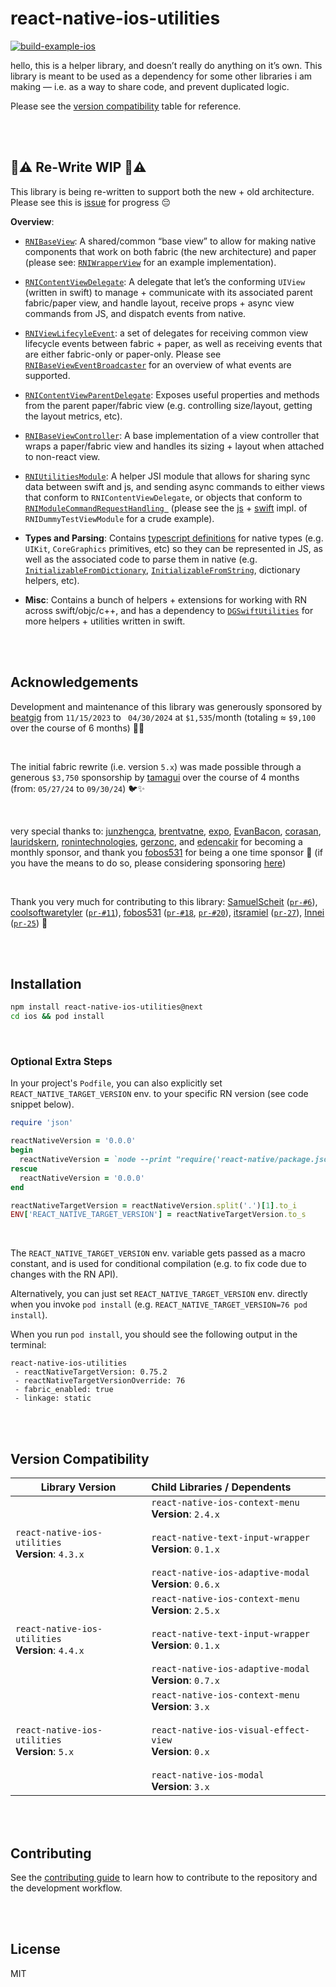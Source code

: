 # react-native-ios-utilities

[![build-example-ios](https://github.com/dominicstop/react-native-ios-utilities/actions/workflows/build-example-ios.yml/badge.svg)](https://github.com/dominicstop/react-native-ios-utilities/actions/workflows/build-example-ios.yml)

hello, this is a helper library, and doesn’t really do anything on it’s own. This library is meant to be used as a dependency for some other libraries i am making — i.e. as a way to share code, and prevent duplicated logic.

Please see the [version compatibility](#version-compatibility) table for reference.

<br><br>

## 🚧⚠️ Re-Write WIP 🚧⚠️

This library is being re-written to support both the new + old architecture. Please see this is [issue](https://github.com/dominicstop/react-native-ios-context-menu/issues/100#issuecomment-2077986438) for progress 😔

**Overview**:

- [`RNIBaseView`](ios/Sources/RNIBaseView): A shared/common “base view” to allow for making native components that work on both fabric (the new architecture) and paper (please see: [`RNIWrapperView`](ios/Sources/RNIWrapperView) for an example implementation).
- [`RNIContentViewDelegate`](ios/Sources/RNIContentView/RNIContentViewDelegate.swift): A delegate that let’s the conforming `UIView` (written in swift) to manage + communicate with its associated parent fabric/paper view, and handle layout, receive props + async view commands from JS, and dispatch events from native.
- [`RNIViewLifecyleEvent`](ios/Sources/RNIViewLifecycle): a set of delegates for receiving common view lifecycle events between fabric + paper, as well as receiving events that are either fabric-only or paper-only. Please see [`RNIBaseViewEventBroadcaster`](ios/Sources/RNIBaseView/RNIBaseViewEventBroadcaster.swift) for an overview of what events are supported.
- [`RNIContentViewParentDelegate`](): Exposes useful properties and methods from the parent paper/fabric view (e.g. controlling size/layout, getting the layout metrics, etc).
- [`RNIBaseViewController`](ios/Sources/RNIBaseView/RNIBaseViewController.swift): A base implementation of a view controller that wraps a paper/fabric view and handles its sizing + layout when attached to non-react view.
- [`RNIUtilitiesModule`](src/native_modules/RNIUtilitiesModule/RNIUtilitiesModule.ts): A helper JSI module that allows for sharing sync data between swift and js, and sending async commands to either views that conform to `RNIContentViewDelegate`, or objects that conform to [`RNIModuleCommandRequestHandling `](ios/Sources/RNIUtilitiesModule/RNIModuleCommandRequestHandling.swift) (please see the [js](src/native_components/RNIDummyTestView/RNIDummyTestViewModule.ts) + [swift](ios/Sources/RNIDummyTestView/RNIDummyTestViewModuleRequestHandler.swift) impl. of `RNIDummyTestViewModule` for a crude example).

- **Types and Parsing**: Contains [typescript definitions](src/types) for native types (e.g. `UIKit`, `CoreGraphics` primitives, etc) so they can be represented in JS, as well as the associated code to parse them in native (e.g. [`InitializableFromDictionary`](ios/Sources/Extensions+InitializableFromDictionary), [`InitializableFromString`](ios/Sources/Extensions+InitializableFromString), dictionary helpers, etc).
- **Misc**: Contains a bunch of helpers + extensions for working with RN across swift/objc/c++, and has a dependency to [`DGSwiftUtilities`](https://github.com/dominicstop/DGSwiftUtilities/tree/main/Sources) for more helpers + utilities written in swift.

<br><br>

## Acknowledgements

Development and maintenance of this library was generously sponsored by [beatgig](https://beatgig.com/) from `11/15/2023` to ` 04/30/2024` at `$1,535`/month (totaling ≈ `$9,100` over the course of 6 months) 🥁🎸

<br>

The initial fabric rewrite (i.e. version `5.x`) was made possible through a generous `$3,750` sponsorship by [tamagui](https://github.com/tamagui/tamagui) over the course of 4 months (from: `05/27/24` to `09/30/24`) 🐦✨

<br>

very special thanks to: [junzhengca](https://github.com/junzhengca), [brentvatne](https://github.com/brentvatne), [expo](https://github.com/expo), [EvanBacon](https://github.com/EvanBacon), [corasan](https://github.com/corasan), [lauridskern](https://github.com/lauridskern), [ronintechnologies](https://github.com/ronintechnologies), [gerzonc](https://github.com/gerzonc), and [edencakir](https://github.com/edencakir) for becoming a monthly sponsor, and thank you [fobos531](https://github.com/fobos531) for being a one time sponsor 🥺 (if you have the means to do so, please considering sponsoring [here](https://github.com/sponsors/dominicstop))

<br>

Thank you very much for contributing to this library: [SamuelScheit](https://github.com/SamuelScheit) ([`pr-#6`](https://github.com/dominicstop/react-native-ios-utilities/pull/6)), [coolsoftwaretyler](https://github.com/coolsoftwaretyler) ([`pr-#11`](https://github.com/dominicstop/react-native-ios-utilities/pull/11)), [fobos531](https://github.com/fobos531) ([`pr-#18`](https://github.com/dominicstop/react-native-ios-utilities/pull/18), [`pr-#20`](https://github.com/dominicstop/react-native-ios-utilities/pull/20)), [itsramiel](https://github.com/itsramiel) ([`pr-27`](https://github.com/dominicstop/react-native-ios-utilities/pull/27)), [Innei](https://github.com/Innei) ([`pr-25`](https://github.com/dominicstop/react-native-ios-utilities/pull/25)) 💫

<br><br>

## Installation

```sh
npm install react-native-ios-utilities@next
cd ios && pod install
```

<br>

### Optional Extra Steps

In your project's `Podfile`, you can also explicitly set `REACT_NATIVE_TARGET_VERSION` env. to your specific RN version (see code snippet below). 

```ruby
require 'json'

reactNativeVersion = '0.0.0'
begin
  reactNativeVersion = `node --print "require('react-native/package.json').version"`
rescue
  reactNativeVersion = '0.0.0'
end

reactNativeTargetVersion = reactNativeVersion.split('.')[1].to_i
ENV['REACT_NATIVE_TARGET_VERSION'] = reactNativeTargetVersion.to_s
```

<br>

The `REACT_NATIVE_TARGET_VERSION` env. variable gets passed as a macro constant, and is used for conditional compilation (e.g. to fix code due to changes with the RN API).

Alternatively, you can just set `REACT_NATIVE_TARGET_VERSION` env. directly when you invoke `pod install` (e.g. `REACT_NATIVE_TARGET_VERSION=76 pod install`).

When you run `pod install`, you should see the following output in the terminal:

```
react-native-ios-utilities
 - reactNativeTargetVersion: 0.75.2
 - reactNativeTargetVersionOverride: 76
 - fabric_enabled: true
 - linkage: static
```

<br><br>

## Version Compatibility

| Library Version                                       | Child Libraries / Dependents                                 |
| ----------------------------------------------------- | :----------------------------------------------------------- |
| `react-native-ios-utilities`<br/>**Version**: `4.3.x` | `react-native-ios-context-menu`<br/>**Version**: `2.4.x`<br/><br/>`react-native-text-input-wrapper`<br/>**Version**: `0.1.x`<br><br>`react-native-ios-adaptive-modal`<br/>**Version**: `0.6.x`<br> |
| `react-native-ios-utilities`<br>**Version**: `4.4.x`  | `react-native-ios-context-menu`<br/>**Version**: `2.5.x`<br/><br/>`react-native-text-input-wrapper`<br/>**Version**: `0.1.x`<br/><br/>`react-native-ios-adaptive-modal`<br/>**Version**: `0.7.x`<br> |
| `react-native-ios-utilities`<br/>**Version**: `5.x`   | `react-native-ios-context-menu`<br/>**Version**: `3.x`<br/><br>`react-native-ios-visual-effect-view`<br>**Version**: `0.x`<br><br>`react-native-ios-modal`<br>**Version**: `3.x` |



<br><br>

## Contributing

See the [contributing guide](CONTRIBUTING.md) to learn how to contribute to the repository and the development workflow.

<br><br>

## License

MIT
